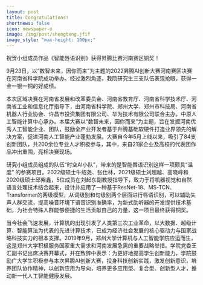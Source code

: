 ```yaml
---
layout: post
title: Congratulations!
shortnews: false
icon: newspaper-o
image: /img/post/shengteng.jfif
image_style: "max-height: 100px;"
---
```




祝贺小组成员作品《智能唇语识别》获得昇腾比赛河南赛区铜奖！

9月23日，以“数智未来，因你而来”为主题的2022昇腾AI创新大赛河南赛区决赛在河南省科学院成功举办。经过激烈角逐，我院研究生三支队伍表现抢眼，获得一金一银一铜的好成绩。

本次区域决赛在河南省发展和改革委员会、河南省教育厅、河南省科学技术厅、河南省工业和信息化厅指导下，由河南省科学院、郑州大学、郑州市科技局、河南省机器人行业协会、许昌市投资集团有限公司、华为技术有限公司联合主办，中原人工智能计算中心承办。本届大赛以“数智未来，因你而来”为主题，旨在发掘河南优秀人工智能企业、团队，鼓励全产业开发者基于升腾基础软硬件打造业界领先的解决方案，促进河南人工智能产业蓬勃发展。大赛自今年5月上线以来，吸引了84支创新团队，共200余位专业人才积极参与，其中，来自21家企业及高校的代表团作品冲出重围，亮相决赛现场。

研究小组成员组成的队伍“时空AI小队”，带来的是智能唇语识别这样一项颇具“温度” 的参赛项目。2022级硕士牛绍尧、张仕林，2021级硕士刘超越、高晓峰和2020级硕士邱紫鑫，5位成员在刘起东副教授指导下，致力于将机器视觉和自然语言处理技术结合起来，设计并应用了一种基于ResNet-18、MS-TCN、Transformer的两级模型，从词级别和句级别两个层面进行唇语识别，可以辅助失声人群交流，提高噪音环境下语音识别准确率，为新式助听器的开发提供技术基础，为社会特殊人群能够便捷的生活贡献自己的力量，这一项目最终获得铜奖。

当今社会飞速发展，计算机的出现引发了人类第三次工业革命，以大数据、超级计算、智能算法为代表的先进计算技术，已成为经济社会发展的核心驱动力与国家战略科技实力的根本支撑。2019年9月，郑州大学计算机与人工智能学院应运而生，这是郑州大学积极服务国家重大需求和河南发展急需的重要战略举措。学院党委王汇副书记出席决赛开幕式，并在致辞中表示：为更好地提高学生创新能力，学院鼓励广大学生积极参与本次昇腾AI创新大赛，投身科技创新实践，激发创新意识，培养团队协作精神，以创新应用为导向，培养更多应用型、复合型、创新型人才，推动新一代人工智能健康发展。

